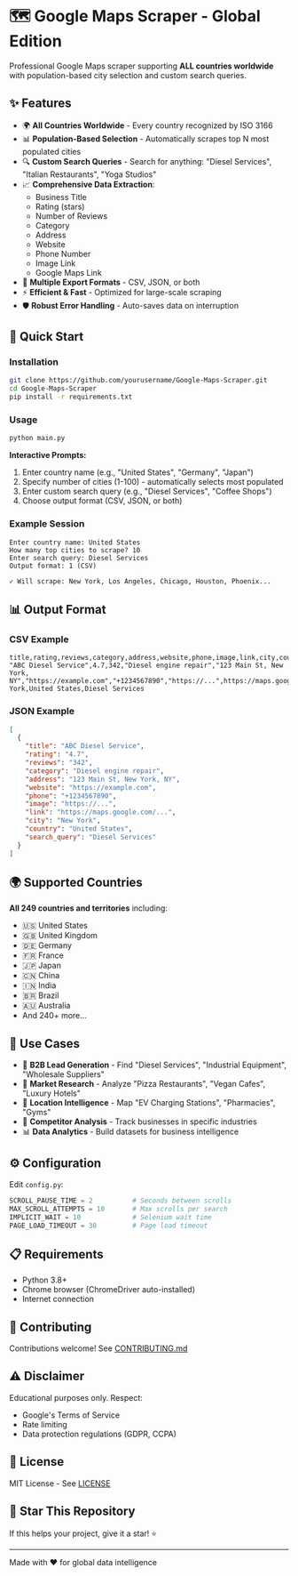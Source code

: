 # 🗺️ Google Maps Scraper - Global Edition

Professional Google Maps scraper supporting **ALL countries worldwide** with population-based city selection and custom search queries.

## ✨ Features

- 🌍 **All Countries Worldwide** - Every country recognized by ISO 3166
- 📊 **Population-Based Selection** - Automatically scrapes top N most populated cities
- 🔍 **Custom Search Queries** - Search for anything: "Diesel Services", "Italian Restaurants", "Yoga Studios"
- 📈 **Comprehensive Data Extraction**:
  - Business Title
  - Rating (stars)
  - Number of Reviews
  - Category
  - Address
  - Website
  - Phone Number
  - Image Link
  - Google Maps Link
- 💾 **Multiple Export Formats** - CSV, JSON, or both
- ⚡ **Efficient & Fast** - Optimized for large-scale scraping
- 🛡️ **Robust Error Handling** - Auto-saves data on interruption

## 🚀 Quick Start

### Installation

```bash
git clone https://github.com/yourusername/Google-Maps-Scraper.git
cd Google-Maps-Scraper
pip install -r requirements.txt
```

### Usage

```bash
python main.py
```

**Interactive Prompts:**
1. Enter country name (e.g., "United States", "Germany", "Japan")
2. Specify number of cities (1-100) - automatically selects most populated
3. Enter custom search query (e.g., "Diesel Services", "Coffee Shops")
4. Choose output format (CSV, JSON, or both)

### Example Session

```
Enter country name: United States
How many top cities to scrape? 10
Enter search query: Diesel Services
Output format: 1 (CSV)

✓ Will scrape: New York, Los Angeles, Chicago, Houston, Phoenix...
```

## 📊 Output Format

### CSV Example
```csv
title,rating,reviews,category,address,website,phone,image,link,city,country,search_query
"ABC Diesel Service",4.7,342,"Diesel engine repair","123 Main St, New York, NY","https://example.com","+1234567890","https://...",https://maps.google.com/...,New York,United States,Diesel Services
```

### JSON Example
```json
[
  {
    "title": "ABC Diesel Service",
    "rating": "4.7",
    "reviews": "342",
    "category": "Diesel engine repair",
    "address": "123 Main St, New York, NY",
    "website": "https://example.com",
    "phone": "+1234567890",
    "image": "https://...",
    "link": "https://maps.google.com/...",
    "city": "New York",
    "country": "United States",
    "search_query": "Diesel Services"
  }
]
```

## 🌍 Supported Countries

**All 249 countries and territories** including:
- 🇺🇸 United States
- 🇬🇧 United Kingdom
- 🇩🇪 Germany
- 🇫🇷 France
- 🇯🇵 Japan
- 🇨🇳 China
- 🇮🇳 India
- 🇧🇷 Brazil
- 🇦🇺 Australia
- And 240+ more...

## 🎯 Use Cases

- 🔧 **B2B Lead Generation** - Find "Diesel Services", "Industrial Equipment", "Wholesale Suppliers"
- 🍕 **Market Research** - Analyze "Pizza Restaurants", "Vegan Cafes", "Luxury Hotels"
- 📍 **Location Intelligence** - Map "EV Charging Stations", "Pharmacies", "Gyms"
- 🏢 **Competitor Analysis** - Track businesses in specific industries
- 📊 **Data Analytics** - Build datasets for business intelligence

## ⚙️ Configuration

Edit `config.py`:
```python
SCROLL_PAUSE_TIME = 2          # Seconds between scrolls
MAX_SCROLL_ATTEMPTS = 10       # Max scrolls per search
IMPLICIT_WAIT = 10             # Selenium wait time
PAGE_LOAD_TIMEOUT = 30         # Page load timeout
```

## 📋 Requirements

- Python 3.8+
- Chrome browser (ChromeDriver auto-installed)
- Internet connection

## 🤝 Contributing

Contributions welcome! See [CONTRIBUTING.md](CONTRIBUTING.md)

## ⚠️ Disclaimer

Educational purposes only. Respect:
- Google's Terms of Service
- Rate limiting
- Data protection regulations (GDPR, CCPA)

## 📝 License

MIT License - See [LICENSE](LICENSE)

## 🌟 Star This Repository

If this helps your project, give it a star! ⭐

---

Made with ❤️ for global data intelligence
